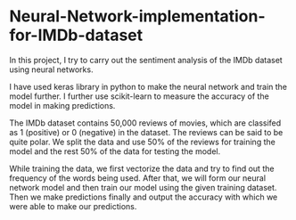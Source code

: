 # Neural-Network-implementation-for-IMDb-dataset

In this project, I try to carry out the sentiment analysis of the IMDb dataset using neural networks.

I have used keras library in python to make the neural network and train the model further. I further use scikit-learn to measure the accuracy of the model in making predictions.

The IMDb dataset contains 50,000 reviews of movies, which are classifed as 1 (positive) or 0 (negative) in the dataset. The reviews can be said to be quite polar. We split the data and use 50% of the reviews for training the model and the rest 50% of the data for testing the model.

While training the data, we first vectorize the data and try to find out the frequency of the words being used. After that, we will form our neural network model and then train our model using the given training dataset. Then we make predictions finally and output the accuracy with which we were able to make our predictions.
